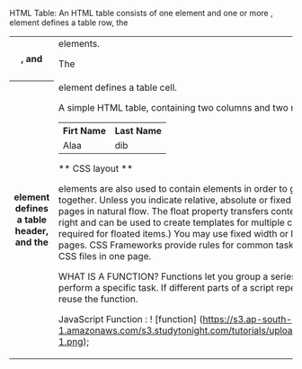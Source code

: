 HTML Table:
An HTML table consists of one <table> element and one or more <tr>, <th>, and <td> elements.

The <tr> element defines a table row, the <th> element defines a table header, and the <td> element defines a table cell.

A simple HTML table, containing two columns and two rows:
<table>
  <tr>
    <th>Firt Name </th>
    <th>Last Name</th>
  </tr>
  <tr>
    <td>Alaa</td>
    <td>dib</td>
  </tr>
</table>

 ** CSS layout **
<div> elements are also used to contain elements in order to group parts of a page together. 
Unless you indicate relative, absolute or fixed positioning, browsers view pages in natural flow.
The float property transfers content to the page's left or right and can be used to create templates for multiple columns. (Defined width is required for floated items.)
You may use fixed width or liquid (stretchy) formats for pages.
CSS Frameworks provide rules for common tasks.
You can include multiple CSS files in one page.

WHAT IS A FUNCTION?
Functions let you group a series of statements together to perform a
specific task. If different parts of a script repeat the same task, you can reuse the function.

JavaScript Function :
! [function] (https://s3.ap-south-1.amazonaws.com/s3.studytonight.com/tutorials/uploads/pictures/1587882057-1.png);


